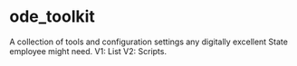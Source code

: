 # ode_toolkit
A collection of tools and configuration settings any digitally excellent State employee might need. V1: List V2: Scripts.
